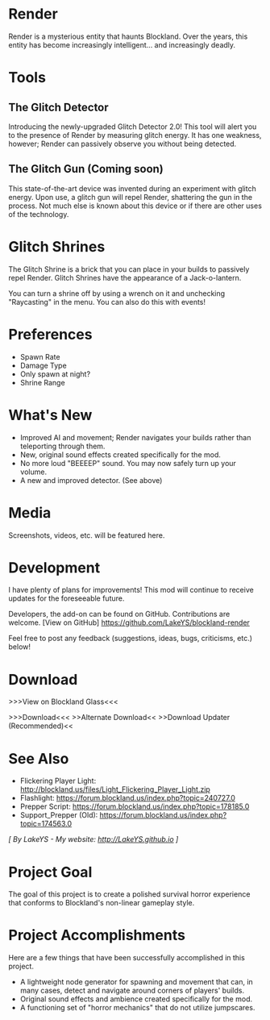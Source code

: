 # Render
Render is a mysterious entity that haunts Blockland. Over the years, this entity has become increasingly intelligent... and increasingly deadly.



# Tools
## The Glitch Detector
Introducing the newly-upgraded Glitch Detector 2.0! This tool will alert you to the presence of Render by measuring glitch energy. It has one weakness, however; Render can passively observe you without being detected.

## The Glitch Gun (Coming soon)
This state-of-the-art device was invented during an experiment with glitch energy. Upon use, a glitch gun will repel Render, shattering the gun in the process. Not much else is known about this device or if there are other uses of the technology.

# Glitch Shrines
The Glitch Shrine is a brick that you can place in your builds to passively repel Render. Glitch Shrines have the appearance of a Jack-o-lantern.

You can turn a shrine off by using a wrench on it and unchecking "Raycasting" in the menu. You can also do this with events!

# Preferences
- Spawn Rate
- Damage Type
- Only spawn at night?
- Shrine Range

# What's New
- Improved AI and movement; Render navigates your builds rather than teleporting through them.
- New, original sound effects created specifically for the mod.
- No more loud "BEEEEP" sound. You may now safely turn up your volume.
- A new and improved detector. (See above)

# Media
Screenshots, videos, etc. will be featured here.

# Development
I have plenty of plans for improvements! This mod will continue to receive updates for the foreseeable future.

Developers, the add-on can be found on GitHub. Contributions are welcome. [View on GitHub]
https://github.com/LakeYS/blockland-render

Feel free to post any feedback (suggestions, ideas, bugs, criticisms, etc.) below!

# Download
\>\>\>View on Blockland Glass<<<

\>\>\>Download<<< \>\>Alternate Download<<
\>\>Download Updater (Recommended)<<

# See Also
- Flickering Player Light: http://blockland.us/files/Light_Flickering_Player_Light.zip
- Flashlight: https://forum.blockland.us/index.php?topic=240727.0
- Prepper Script: https://forum.blockland.us/index.php?topic=178185.0
- Support_Prepper (Old): https://forum.blockland.us/index.php?topic=174563.0

*[ By LakeYS - My website: http://LakeYS.github.io ]*

# Project Goal
The goal of this project is to create a polished survival horror experience that conforms to Blockland's non-linear gameplay style.

# Project Accomplishments
Here are a few things that have been successfully accomplished in this project.
- A lightweight node generator for spawning and movement that can, in many cases, detect and navigate around corners of players' builds.
- Original sound effects and ambience created specifically for the mod.
- A functioning set of "horror mechanics" that do not utilize jumpscares.
